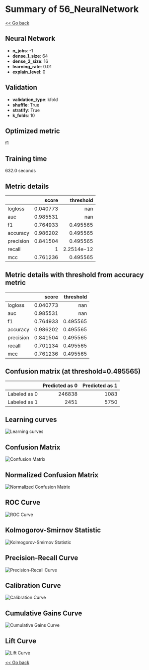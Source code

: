 # Summary of 56_NeuralNetwork

[<< Go back](../README.md)


## Neural Network
- **n_jobs**: -1
- **dense_1_size**: 64
- **dense_2_size**: 16
- **learning_rate**: 0.01
- **explain_level**: 0

## Validation
 - **validation_type**: kfold
 - **shuffle**: True
 - **stratify**: True
 - **k_folds**: 10

## Optimized metric
f1

## Training time

632.0 seconds

## Metric details
|           |    score |    threshold |
|:----------|---------:|-------------:|
| logloss   | 0.040773 | nan          |
| auc       | 0.985531 | nan          |
| f1        | 0.764933 |   0.495565   |
| accuracy  | 0.986202 |   0.495565   |
| precision | 0.841504 |   0.495565   |
| recall    | 1        |   2.2514e-12 |
| mcc       | 0.761236 |   0.495565   |


## Metric details with threshold from accuracy metric
|           |    score |   threshold |
|:----------|---------:|------------:|
| logloss   | 0.040773 |  nan        |
| auc       | 0.985531 |  nan        |
| f1        | 0.764933 |    0.495565 |
| accuracy  | 0.986202 |    0.495565 |
| precision | 0.841504 |    0.495565 |
| recall    | 0.701134 |    0.495565 |
| mcc       | 0.761236 |    0.495565 |


## Confusion matrix (at threshold=0.495565)
|              |   Predicted as 0 |   Predicted as 1 |
|:-------------|-----------------:|-----------------:|
| Labeled as 0 |           246838 |             1083 |
| Labeled as 1 |             2451 |             5750 |

## Learning curves
![Learning curves](learning_curves.png)
## Confusion Matrix

![Confusion Matrix](confusion_matrix.png)


## Normalized Confusion Matrix

![Normalized Confusion Matrix](confusion_matrix_normalized.png)


## ROC Curve

![ROC Curve](roc_curve.png)


## Kolmogorov-Smirnov Statistic

![Kolmogorov-Smirnov Statistic](ks_statistic.png)


## Precision-Recall Curve

![Precision-Recall Curve](precision_recall_curve.png)


## Calibration Curve

![Calibration Curve](calibration_curve_curve.png)


## Cumulative Gains Curve

![Cumulative Gains Curve](cumulative_gains_curve.png)


## Lift Curve

![Lift Curve](lift_curve.png)



[<< Go back](../README.md)
